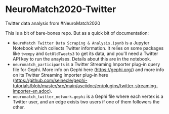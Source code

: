 # NeuroMatch2020-Twitter
 Twitter data analysis from #NeuroMatch2020

This is a bit of bare-bones repo. But as a quick bit of documentation:
- `NeuroMatch Twitter Data Scraping & Analysis.ipynb` is a Jupyter Notebook which collects Twitter information. It relies on some packages like `tweepy` and `GetOldTweets3` to get its data, and you'll need a Twitter API key to run the anaylses. Details about this are in the notebook.
- `neuromatch_participants` is a Twitter Streaming Importer plug-in query file for Gephi. More info on Gephi here (https://gephi.org/) and more info on its Twitter Streaming Importer plug-in here (https://github.com/seinecle/gephi-tutorials/blob/master/src/main/asciidoc/en/plugins/twitter-streaming-importer-en.adoc).
- `neuromatch_twitter_network.gephi` is a Gephi file where each vertex is a Twitter user, and an edge exists two users if one of them followers the other.
